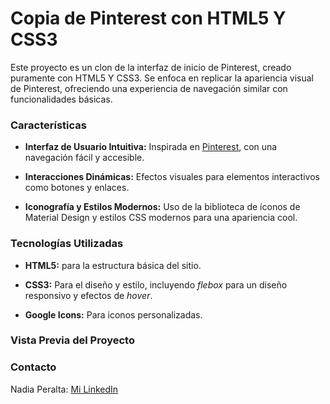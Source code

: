 # Copia de Pinterest con HTML5 Y CSS3

Este proyecto es un clon de la interfaz de inicio de Pinterest, creado puramente con HTML5 Y CSS3. Se enfoca en replicar la apariencia visual de Pinterest, ofreciendo una experiencia de navegación similar con funcionalidades básicas. 

### Características

- **Interfaz de Usuario Intuitiva:** Inspirada en [Pinterest](https://www.pinterest.es/), con una navegación fácil y accesible.

- **Interacciones Dinámicas:** Efectos visuales para elementos interactivos como botones y enlaces.

- **Iconografía y Estilos Modernos:** Uso de la biblioteca de íconos de Material Design y estilos CSS modernos para una apariencia cool.

### Tecnologías Utilizadas

- **HTML5:** para la estructura básica del sitio.

- **CSS3:** Para el diseño y estilo, incluyendo _flebox_ para un diseño responsivo y efectos de _hover_.

- **Google Icons:** Para iconos personalizadas.

### Vista Previa del Proyecto


### Contacto
Nadia Peralta: [Mi LinkedIn](www.linkedin.com/in/peralta-garcía-nadia-35abb4279)
